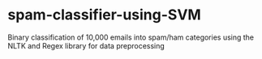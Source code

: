 # spam-classifier-using-SVM
Binary classification of 10,000 emails into spam/ham categories using the NLTK and Regex library for data preprocessing
